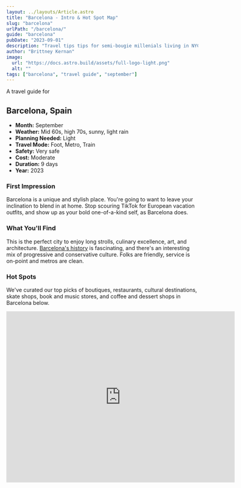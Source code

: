 ```yaml
---
layout: ../layouts/Article.astro
title: "Barcelona - Intro & Hot Spot Map"
slug: "barcelona"
urlPath: "/barcelona/"
guide: "barcelona"
pubDate: "2023-09-01"
description: "Travel tips tips for semi-bougie millenials living in NYC, who will be traveling to Barcelona in the month of September."
author: "Brittney Kernan"
image:
  url: "https://docs.astro.build/assets/full-logo-light.png"
  alt: ""
tags: ["barcelona", "travel guide", "september"]
---
```


A travel guide for

## Barcelona, Spain

- **Month:** September
- **Weather:** Mid 60s, high 70s, sunny, light rain
- **Planning Needed:** Light
- **Travel Mode:** Foot, Metro, Train
- **Safety:** Very safe
- **Cost:** Moderate
- **Duration:** 9 days
- **Year:** 2023

### First Impression</h4>

Barcelona is a unique and stylish place. You're going to
want to leave your inclination to blend in at home. Stop
scouring TikTok for European vacation outfits, and show up
as your bold one-of-a-kind self, as Barcelona does.

### What You'll Find

This is the perfect city to enjoy long strolls, culinary
excellence, art, and architecture. [Barcelona's history](https://en.wikipedia.org/wiki/History_of_Barcelona) is fascinating, and there's an interesting mix of progressive and conservative culture. Folks are friendly, service is on-point and metros are clean.

### Hot Spots

We've curated our top picks of boutiques, restaurants,
cultural destinations, skate shops, book and music stores, and coffee and dessert shops in Barcelona below.

<iframe
src="https://www.google.com/maps/d/u/0/embed?mid=1os2iIcn02sp3VBhO1XpAFaje79X7hAE&ehbc=2E312F&noprof=1"
width="600"
height="450"
style="border:0"
loading="lazy"
allowfullscreen
title="Hot Spots in Barcelona"
referrerpolicy="no-referrer-when-downgrade"
></iframe>
